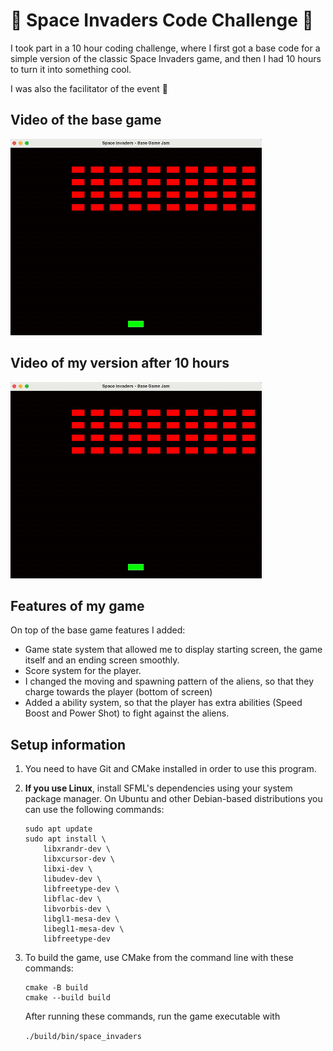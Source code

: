 # 👾 Space Invaders Code Challenge 👾

I took part in a 10 hour coding challenge, where I first got a base code for a simple version of the classic Space Invaders game, and then I had 10 hours to turn it into something cool.  

I was also the facilitator of the event 👾

## Video of the base game

![Demo of the project](video/space_invaders_base_gif.gif)

## Video of my version after 10 hours

![Demo of the project](video/space_invaders_base_gif.gif)

## Features of my game

On top of the base game features I added:

- Game state system that allowed me to display starting screen, the game itself and an ending screen smoothly.  
- Score system for the player.  
- I changed the moving and spawning pattern of the aliens, so that they charge towards the player (bottom of screen)
- Added a ability system, so that the player has extra abilities (Speed Boost and Power Shot) to fight against the aliens.

## Setup information

1. You need to have Git and CMake installed in order to use this program.

2. **If you use Linux**, install SFML's dependencies using your system package manager. On Ubuntu and other Debian-based distributions you can use the following commands:
   ```
   sudo apt update
   sudo apt install \
       libxrandr-dev \
       libxcursor-dev \
       libxi-dev \
       libudev-dev \
       libfreetype-dev \
       libflac-dev \
       libvorbis-dev \
       libgl1-mesa-dev \
       libegl1-mesa-dev \
       libfreetype-dev
   ```


3. To build the game, use CMake from the command line with these commands:

   ```
   cmake -B build
   cmake --build build
   ```
   
   After running these commands, run the game executable with  

    ```./build/bin/space_invaders```

